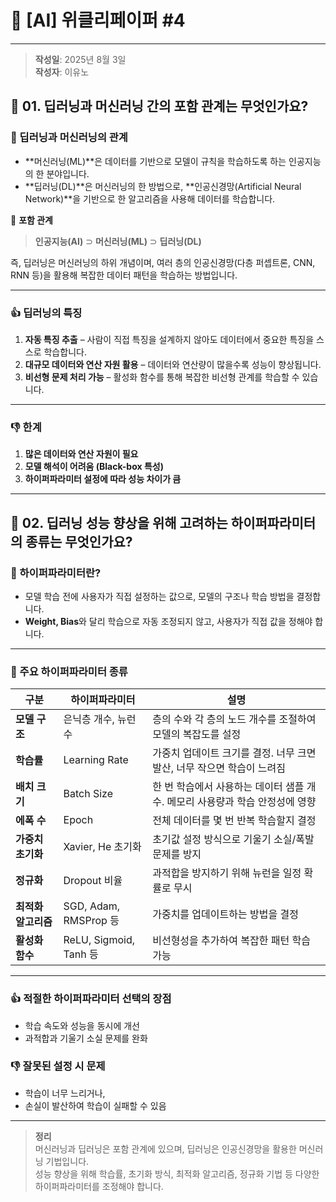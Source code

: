 # 📘 [AI] 위클리페이퍼 #4  
---
> **작성일**: 2025년 8월 3일  
> **작성자**: 이유노  

## 🔹 01. 딥러닝과 머신러닝 간의 포함 관계는 무엇인가요?  

### 📌 딥러닝과 머신러닝의 관계  
- **머신러닝(ML)**은 데이터를 기반으로 모델이 규칙을 학습하도록 하는 인공지능의 한 분야입니다.  
- **딥러닝(DL)**은 머신러닝의 한 방법으로, **인공신경망(Artificial Neural Network)**을 기반으로 한 알고리즘을 사용해 데이터를 학습합니다.  

📌 **포함 관계**  
> **인공지능(AI)** ⊃ **머신러닝(ML)** ⊃ **딥러닝(DL)**  

즉, 딥러닝은 머신러닝의 하위 개념이며, 여러 층의 인공신경망(다층 퍼셉트론, CNN, RNN 등)을 활용해 복잡한 데이터 패턴을 학습하는 방법입니다.  

---

### :thumbsup: 딥러닝의 특징  
1. **자동 특징 추출** – 사람이 직접 특징을 설계하지 않아도 데이터에서 중요한 특징을 스스로 학습합니다.  
2. **대규모 데이터와 연산 자원 활용** – 데이터와 연산량이 많을수록 성능이 향상됩니다.  
3. **비선형 문제 처리 가능** – 활성화 함수를 통해 복잡한 비선형 관계를 학습할 수 있습니다.  

---

### :thumbsdown: 한계  
1. **많은 데이터와 연산 자원이 필요**  
2. **모델 해석이 어려움 (Black-box 특성)**  
3. **하이퍼파라미터 설정에 따라 성능 차이가 큼**  

---

## 🔹 02. 딥러닝 성능 향상을 위해 고려하는 하이퍼파라미터의 종류는 무엇인가요?  

### 📌 하이퍼파라미터란?  
- 모델 학습 전에 사용자가 직접 설정하는 값으로, 모델의 구조나 학습 방법을 결정합니다.  
- **Weight, Bias**와 달리 학습으로 자동 조정되지 않고, 사용자가 직접 값을 정해야 합니다.  

---

### 📌 주요 하이퍼파라미터 종류  

| 구분 | 하이퍼파라미터 | 설명 |
|------|---------------|------|
| **모델 구조** | 은닉층 개수, 뉴런 수 | 층의 수와 각 층의 노드 개수를 조절하여 모델의 복잡도를 설정 |
| **학습률** | Learning Rate | 가중치 업데이트 크기를 결정. 너무 크면 발산, 너무 작으면 학습이 느려짐 |
| **배치 크기** | Batch Size | 한 번 학습에서 사용하는 데이터 샘플 개수. 메모리 사용량과 학습 안정성에 영향 |
| **에폭 수** | Epoch | 전체 데이터를 몇 번 반복 학습할지 결정 |
| **가중치 초기화** | Xavier, He 초기화 | 초기값 설정 방식으로 기울기 소실/폭발 문제를 방지 |
| **정규화** | Dropout 비율 | 과적합을 방지하기 위해 뉴런을 일정 확률로 무시 |
| **최적화 알고리즘** | SGD, Adam, RMSProp 등 | 가중치를 업데이트하는 방법을 결정 |
| **활성화 함수** | ReLU, Sigmoid, Tanh 등 | 비선형성을 추가하여 복잡한 패턴 학습 가능 |

---

### :thumbsup: 적절한 하이퍼파라미터 선택의 장점  
- 학습 속도와 성능을 동시에 개선  
- 과적합과 기울기 소실 문제를 완화  

### :thumbsdown: 잘못된 설정 시 문제  
- 학습이 너무 느리거나,  
- 손실이 발산하여 학습이 실패할 수 있음  

---

> **정리**  
> 머신러닝과 딥러닝은 포함 관계에 있으며, 딥러닝은 인공신경망을 활용한 머신러닝 기법입니다.  
> 성능 향상을 위해 학습률, 초기화 방식, 최적화 알고리즘, 정규화 기법 등 다양한 하이퍼파라미터를 조정해야 합니다.

